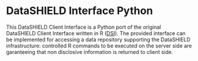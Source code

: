 # DataSHIELD Interface Python

This DataSHIELD Client Interface is a Python port of the original DataSHIELD Client Interface written in R ([DSI](https://github.com/datashield/DSI)). The provided interface can be implemented for accessing a data repository supporting the DataSHIELD infrastructure: controlled R commands to be executed on the server side are garanteeing that non disclosive information is returned to client side.
